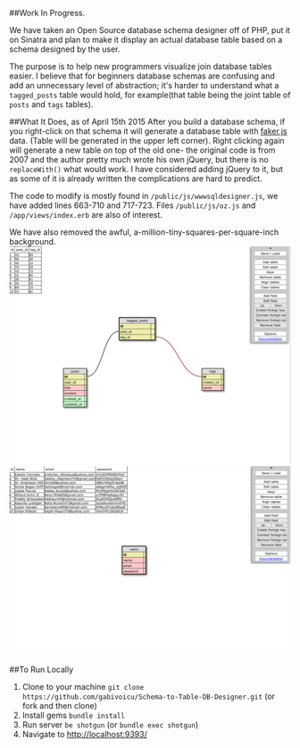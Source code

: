 ##Work In Progress.

We have taken an Open Source database schema designer off of PHP, put it on Sinatra and plan to make it display an actual database table based on a schema designed by the user.

The purpose is to help new programmers visualize join database tables easier. I believe that for beginners database schemas are confusing and add an unnecessary level of abstraction; it's harder to understand what a ```tagged_posts``` table would hold, for example(that table being the joint table of ```posts``` and ```tags``` tables).

##What It Does, as of April 15th 2015
After you build a database schema, if you right-click on that schema it will generate a database table with [faker.js](https://github.com/Marak/faker.js) data. (Table will be generated in the upper left corner). Right clicking again will generate a new table on top of the old one- the original code is from 2007 and the author pretty much wrote his own jQuery, but there is no ```replaceWith()``` what would work. I have considered adding jQuery to it, but as some of it is already written the complications are hard to predict.

The code to modify is mostly found in ```/public/js/wwwsqldesigner.js```, we have added lines 663-710 and 717-723. Files ```/public/js/oz.js``` and ```/app/views/index.erb``` are also of interest.

We have also removed the awful, a-million-tiny-squares-per-square-inch background.
![join table](/public/images/join_table.png)
![users table](/public/images/users_table.png)

##To Run Locally
1. Clone to your machine
```git clone https://github.com/gabivoicu/Schema-to-Table-DB-Designer.git```
(or fork and then clone)
2. Install gems
```bundle install```
3. Run server
```be shotgun``` (or ```bundle exec shotgun```)
4. Navigate to [http://localhost:9393/](http://localhost:9393/)
